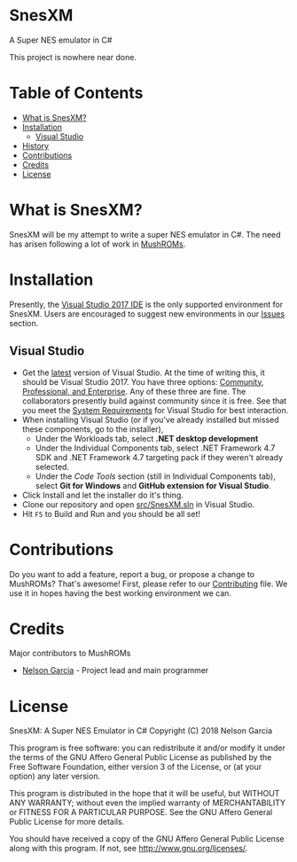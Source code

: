 # SnesXM
A Super NES emulator in C#

This project is nowhere near done.

# Table of Contents
* [What is SnesXM?](#what-is-snesxm)
* [Installation](#installation)
    * [Visual Studio](#visual-studio)
* [History](#history)
* [Contributions](#contributions)
* [Credits](#credits)
* [License](#license)

# What is SnesXM?
SnesXM will be my attempt to write a super NES emulator in C#. The need has arisen following a lot of work in [MushROMs](https://github.com/bonimy/MushROMs).

# Installation
Presently, the [Visual Studio 2017 IDE](https://www.visualstudio.com/en-us/news/releasenotes/vs2017-relnotes) is the only supported environment for SnesXM. Users are encouraged to suggest new environments in our [Issues](https://github.com/Maseya/SnesXM/issues) section.

## Visual Studio
* Get the [latest](https://www.visualstudio.com/downloads/) version of Visual Studio. At the time of writing this, it should be Visual Studio 2017. You have three options: [Community, Professional, and Enterprise](https://www.visualstudio.com/vs/compare/). Any of these three are fine. The collaborators presently build against community since it is free. See that you meet the [System Requirements](https://www.visualstudio.com/en-us/productinfo/vs2017-system-requirements-vs) for Visual Studio for best interaction.
* When installing Visual Studio (or if you've already installed but missed these components, go to the installer),
    - Under the Workloads tab, select **.NET desktop development**
    - Under the Individual Components tab, select .NET Framework 4.7 SDK and .NET Framework 4.7 targeting pack if they weren't already selected.
    - Under the _Code Tools_ section (still in Individual Components tab), select **Git for Windows** and **GitHub extension for Visual Studio**.
* Click Install and let the installer do it's thing.
* Clone our repository and open [src/SnesXM.sln](src/SnesXM.sln) in Visual Studio.
* Hit `F5` to Build and Run and you should be all set!

# Contributions
Do you want to add a feature, report a bug, or propose a change to MushROMs? That's awesome! First, please refer to our [Contributing](CONTRIBUTING.md) file. We use it in hopes having the best working environment we can.

# Credits
Major contributors to MushROMs
* [Nelson Garcia](https://github.com/bonimy) - Project lead and main programmer

# License
SnesXM: A Super NES Emulator in C#
Copyright (C) 2018 Nelson Garcia

This program is free software: you can redistribute it and/or modify
it under the terms of the GNU Affero General Public License as published
by the Free Software Foundation, either version 3 of the License, or
(at your option) any later version.

This program is distributed in the hope that it will be useful,
but WITHOUT ANY WARRANTY; without even the implied warranty of
MERCHANTABILITY or FITNESS FOR A PARTICULAR PURPOSE.  See the
GNU Affero General Public License for more details.

You should have received a copy of the GNU Affero General Public License
along with this program. If not, see http://www.gnu.org/licenses/.
